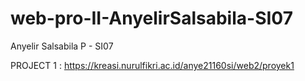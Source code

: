 # web-pro-II-AnyelirSalsabila-SI07
Anyelir Salsabila P - SI07

PROJECT 1 : https://kreasi.nurulfikri.ac.id/anye21160si/web2/proyek1
